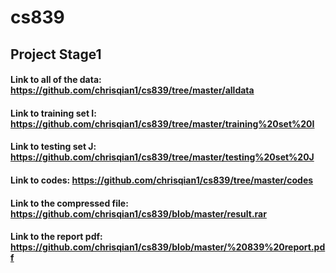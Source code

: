 # cs839
## Project Stage1
#### Link to all of the data: https://github.com/chrisqian1/cs839/tree/master/alldata 
#### Link to training set I: https://github.com/chrisqian1/cs839/tree/master/training%20set%20I
#### Link to testing set J: https://github.com/chrisqian1/cs839/tree/master/testing%20set%20J
#### Link to codes: https://github.com/chrisqian1/cs839/tree/master/codes
#### Link to the compressed file: https://github.com/chrisqian1/cs839/blob/master/result.rar
#### Link to the report pdf: https://github.com/chrisqian1/cs839/blob/master/%20839%20report.pdf
